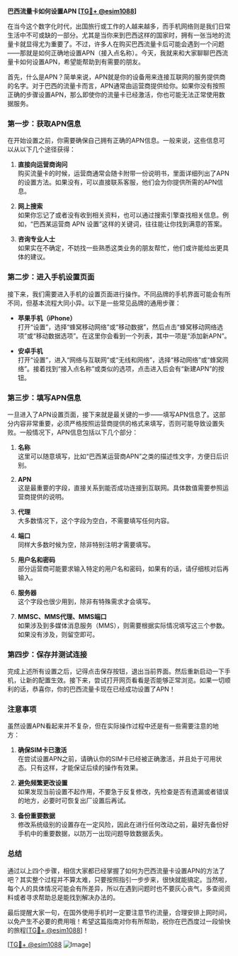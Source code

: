 **巴西流量卡如何设置APN [[TG💪+ @esim1088](https://t.me/s/esim1088)]**

在当今这个数字化时代，出国旅行或工作的人越来越多，而手机网络则是我们日常生活中不可或缺的一部分。尤其是当你来到巴西这样的国家时，拥有一张当地的流量卡就显得尤为重要了。不过，许多人在购买巴西流量卡后可能会遇到一个问题——那就是如何正确地设置APN（接入点名称）。今天，我就来和大家聊聊巴西流量卡如何设置APN，希望能帮助到有需要的朋友。

首先，什么是APN？简单来说，APN就是你的设备用来连接互联网的服务提供商的名字。对于巴西的流量卡而言，APN通常由运营商提供给你。如果你没有按照正确的步骤设置APN，那么即使你的流量卡已经激活，你也可能无法正常使用数据服务。

### 第一步：获取APN信息

在开始设置之前，你需要确保自己拥有正确的APN信息。一般来说，这些信息可以从以下几个途径获得：

1. **直接向运营商询问**  
   购买流量卡的时候，运营商通常会随卡附带一份说明书，里面详细列出了APN的设置方法。如果没有，可以直接联系客服，他们会为你提供所需的APN信息。

2. **网上搜索**  
   如果你忘记了或者没有收到相关资料，也可以通过搜索引擎查找相关信息。例如，“巴西某运营商 APN 设置”这样的关键词，往往能让你找到满意的答案。

3. **咨询专业人士**  
   如果实在不确定，不妨找一些熟悉这类业务的朋友帮忙，他们或许能给出更具体的建议。

### 第二步：进入手机设置页面

接下来，我们需要进入手机的设置页面进行操作。不同品牌的手机界面可能会有所不同，但基本流程大同小异。以下是一些常见品牌的通用步骤：

- **苹果手机（iPhone）**  
  打开“设置”，选择“蜂窝移动网络”或“移动数据”，然后点击“蜂窝移动网络选项”或“移动数据选项”。在这里你会看到一个列表，其中一项是“添加新APN”。

- **安卓手机**  
  打开“设置”，进入“网络与互联网”或“无线和网络”，选择“移动网络”或“蜂窝网络”。接着找到“接入点名称”或类似的选项，点击进入后会有“新建APN”的按钮。

### 第三步：填写APN信息

一旦进入了APN设置页面，接下来就是最关键的一步——填写APN信息了。这部分内容非常重要，必须严格按照运营商提供的格式来填写，否则可能导致设置失败。一般情况下，APN信息包括以下几个部分：

1. **名称**  
   这里可以随意填写，比如“巴西某运营商APN”之类的描述性文字，方便日后识别。

2. **APN**  
   这是最重要的字段，直接关系到能否成功连接到互联网。具体数值需要参照运营商提供的说明。

3. **代理**  
   大多数情况下，这个字段为空白，不需要填写任何内容。

4. **端口**  
   同样大多数时候为空，除非特别注明才需要填写。

5. **用户名和密码**  
   部分运营商可能要求输入特定的用户名和密码，如果有的话，请仔细核对后再输入。

6. **服务器**  
   这个字段也很少用到，除非有特殊需求才会填写。

7. **MMSC、MMS代理、MMS端口**  
   如果涉及到多媒体消息服务（MMS），则需要根据实际情况填写这三个参数。如果没有涉及，则留空即可。

### 第四步：保存并测试连接

完成上述所有设置之后，记得点击保存按钮，退出当前界面。然后重新启动一下手机，让新的配置生效。接下来，尝试打开网页看看是否能够正常浏览。如果一切顺利的话，恭喜你，你的巴西流量卡现在已经成功设置了APN！

### 注意事项

虽然设置APN看起来并不复杂，但在实际操作过程中还是有一些需要注意的地方：

1. **确保SIM卡已激活**  
   在尝试设置APN之前，请确认你的SIM卡已经被正确激活，并且处于可用状态。只有这样，才能保证后续的操作有效果。

2. **避免频繁更改设置**  
   如果发现当前设置不起作用，不要急于反复修改，先检查是否有遗漏或者错误的地方，必要时可恢复出厂设置后再试。

3. **备份重要数据**  
   修改系统级别的设置存在一定风险，因此在进行任何改动之前，最好先备份好手机中的重要数据，以防万一出现问题导致数据丢失。

### 总结

通过以上四个步骤，相信大家都已经掌握了如何为巴西流量卡设置APN的方法了吧？其实整个过程并不算太难，只要按照指引一步步来，很快就能搞定。当然啦，每个人的具体情况可能会有所差异，所以在遇到问题时也不要灰心丧气，多查阅资料或者寻求帮助总是能找到解决办法的。

最后提醒大家一句，在国外使用手机时一定要注意节约流量，合理安排上网时间，以免产生不必要的费用哦！希望这篇指南对你有所帮助，祝你在巴西度过一段愉快的旅程[[TG💪+ @esim1088](https://t.me/s/esim1088)]！

[[TG💪+ @esim1088](https://t.me/s/esim1088) ![Image](https://i.postimg.cc/4NQfJmqS/Snipaste-2025-05-13-00-14-12.png)]